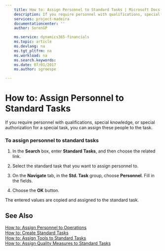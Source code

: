 ```yaml
---
    title: How to: Assign Personnel to Standard Tasks | Microsoft Docs
    description: If you require personnel with qualifications, special knowledge, or special authorization for a special task, you can assign these people to the task.
    services: project-madeira
    documentationcenter: ''
    author: SorenGP

    ms.service: dynamics365-financials
    ms.topic: article
    ms.devlang: na
    ms.tgt_pltfrm: na
    ms.workload: na
    ms.search.keywords:
    ms.date: 07/01/2017
    ms.author: sgroespe

---
```

# How to: Assign Personnel to Standard Tasks
If you require personnel with qualifications, special knowledge, or special authorization for a special task, you can assign these people to the task.  
  
### To assign personnel to standard tasks  
  
1.  In the **Search** box, enter **Standard Tasks**, and then choose the related link.  
  
2.  Select the standard task that you want to assign personnel to.  
  
3.  On the **Navigate** tab, in the **Std. Task** group, choose **Personnel**. Fill in the fields.  
  
4.  Choose the **OK** button.  
  
 The entered values are copied and assigned to the standard task.  
  
## See Also  
 [How to: Assign Personnel to Operations](../how-to-assign-personnel-to-operations.md)   
 [How to: Create Standard Tasks](../how-to-create-standard-tasks.md)   
 [How to: Assign Tools to Standard Tasks](../how-to-assign-tools-to-standard-tasks.md)   
 [How to: Assign Quality Measures to Standard Tasks](../how-to-assign-quality-measures-to-standard-tasks.md)